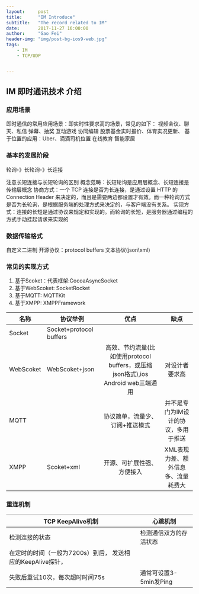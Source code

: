 ```yaml
---
layout:     post
title:      "IM Introduce"
subtitle:   "The record related to IM"
date:       2017-11-27 16:00:00
author:     "Gao Fei"
header-img: "img/post-bg-ios9-web.jpg"
tags:
    - IM
    - TCP/UDP


---
```



## IM 即时通讯技术 介绍
### 应用场景
即时通信的常用应用场景：即实时性要求高的场景，常见的如下：
视频会议、聊天、私信
弹幕、抽奖
互动游戏
协同编辑
股票基金实时报价、体育实况更新、
基于位置的应用：Uber、滴滴司机位置
在线教育
智能家居

### 基本的发展阶段
轮询-》长轮询-》长连接

注意长短连接与长短轮询的区别
概念范畴：长短轮询是应用层概念、长短连接是传输层概念
协商方式：一个 TCP 连接是否为长连接，是通过设置 HTTP 的 Connection Header 来决定的，而且是需要两边都设置才有效。而一种轮询方式是否为长轮询，是根据服务端的处理方式来决定的，与客户端没有关系。
实现方式：连接的长短是通过协议来规定和实现的。而轮询的长短，是服务器通过编程的方式手动挂起请求来实现的

### 数据传输格式
自定义二进制
开源协议：protocol buffers
文本协议(json\xml)

### 常见的实现方式
1. 基于Scoket：代表框架:CocoaAsyncSocket
2. 基于WebScoket: SocketRocket
3. 基于MQTT: MQTTKit
4. 基于XMPP: XMPPFramework


| 名称 | 协议举例 | 优点 | 缺点 |
| --- | --- | :-: | :-: |
| Socket | Socket+protocol buffers |  |  |
| WebScoket | WebScoket+json | 高效、节约流量(比如使用protocol buffers，或压缩json格式),ios Android web三端通用 | 对设计者要求高 |
| MQTT |  | 协议简单，流量少、订阅+推送模式 | 并不是专门为IM设计的协议，多用于推送 |
| XMPP | Scoket+xml | 开源、可扩展性强、方便接入 | XML表现力差、额外信息多、流量耗费大 |

### 重连机制


| TCP KeepAlive机制  | 心跳机制  |
| --- | --- |
| 检测连接的状态 | 检测通信双方的存活状态 |
| 在定时的时间（一般为7200s）到后， 发送相应的KeepAlive探针，
失败后重试10次，每次超时时间75s  | 通常可设置3-5min发Ping | | 




